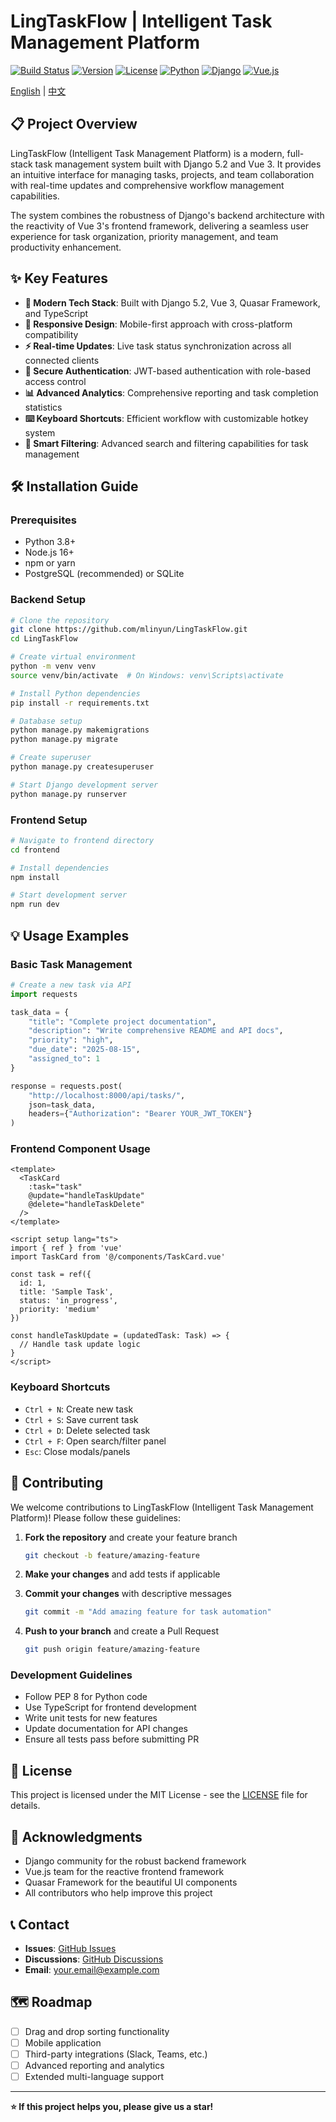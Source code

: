 # LingTaskFlow | Intelligent Task Management Platform

[![Build Status](https://img.shields.io/badge/build-passing-brightgreen.svg)](https://github.com/yourusername/LingTaskFlow)
[![Version](https://img.shields.io/badge/version-1.0.0-blue.svg)](https://github.com/yourusername/LingTaskFlow/releases)
[![License](https://img.shields.io/badge/license-MIT-green.svg)](LICENSE)
[![Python](https://img.shields.io/badge/python-3.8+-blue.svg)](https://www.python.org/)
[![Django](https://img.shields.io/badge/django-5.2-green.svg)](https://www.djangoproject.com/)
[![Vue.js](https://img.shields.io/badge/vue.js-3.0-green.svg)](https://vuejs.org/)

[English](README_EN.md) | [中文](README.md)

## 📋 Project Overview

LingTaskFlow (Intelligent Task Management Platform) is a modern, full-stack task management system built with Django 5.2 and Vue 3. It provides an intuitive interface for managing tasks, projects, and team collaboration with real-time updates and comprehensive workflow management capabilities.

The system combines the robustness of Django's backend architecture with the reactivity of Vue 3's frontend framework, delivering a seamless user experience for task organization, priority management, and team productivity enhancement.

## ✨ Key Features

- **🚀 Modern Tech Stack**: Built with Django 5.2, Vue 3, Quasar Framework, and TypeScript
- **📱 Responsive Design**: Mobile-first approach with cross-platform compatibility
- **⚡ Real-time Updates**: Live task status synchronization across all connected clients
- **🔐 Secure Authentication**: JWT-based authentication with role-based access control
- **📊 Advanced Analytics**: Comprehensive reporting and task completion statistics
- **⌨️ Keyboard Shortcuts**: Efficient workflow with customizable hotkey system
- **🎯 Smart Filtering**: Advanced search and filtering capabilities for task management

## 🛠️ Installation Guide

### Prerequisites

- Python 3.8+
- Node.js 16+
- npm or yarn
- PostgreSQL (recommended) or SQLite

### Backend Setup

```bash
# Clone the repository
git clone https://github.com/mlinyun/LingTaskFlow.git
cd LingTaskFlow

# Create virtual environment
python -m venv venv
source venv/bin/activate  # On Windows: venv\Scripts\activate

# Install Python dependencies
pip install -r requirements.txt

# Database setup
python manage.py makemigrations
python manage.py migrate

# Create superuser
python manage.py createsuperuser

# Start Django development server
python manage.py runserver
```

### Frontend Setup

```bash
# Navigate to frontend directory
cd frontend

# Install dependencies
npm install

# Start development server
npm run dev
```

## 💡 Usage Examples

### Basic Task Management

```python
# Create a new task via API
import requests

task_data = {
    "title": "Complete project documentation",
    "description": "Write comprehensive README and API docs",
    "priority": "high",
    "due_date": "2025-08-15",
    "assigned_to": 1
}

response = requests.post(
    "http://localhost:8000/api/tasks/",
    json=task_data,
    headers={"Authorization": "Bearer YOUR_JWT_TOKEN"}
)
```

### Frontend Component Usage

```vue
<template>
  <TaskCard 
    :task="task" 
    @update="handleTaskUpdate"
    @delete="handleTaskDelete"
  />
</template>

<script setup lang="ts">
import { ref } from 'vue'
import TaskCard from '@/components/TaskCard.vue'

const task = ref({
  id: 1,
  title: 'Sample Task',
  status: 'in_progress',
  priority: 'medium'
})

const handleTaskUpdate = (updatedTask: Task) => {
  // Handle task update logic
}
</script>
```

### Keyboard Shortcuts

- `Ctrl + N`: Create new task
- `Ctrl + S`: Save current task
- `Ctrl + D`: Delete selected task
- `Ctrl + F`: Open search/filter panel
- `Esc`: Close modals/panels

## 🤝 Contributing

We welcome contributions to LingTaskFlow (Intelligent Task Management Platform)! Please follow these guidelines:

1. **Fork the repository** and create your feature branch
   ```bash
   git checkout -b feature/amazing-feature
   ```

2. **Make your changes** and add tests if applicable

3. **Commit your changes** with descriptive messages
   ```bash
   git commit -m "Add amazing feature for task automation"
   ```

4. **Push to your branch** and create a Pull Request
   ```bash
   git push origin feature/amazing-feature
   ```

### Development Guidelines

- Follow PEP 8 for Python code
- Use TypeScript for frontend development
- Write unit tests for new features
- Update documentation for API changes
- Ensure all tests pass before submitting PR

## 📄 License

This project is licensed under the MIT License - see the [LICENSE](LICENSE) file for details.

## 🙏 Acknowledgments

- Django community for the robust backend framework
- Vue.js team for the reactive frontend framework
- Quasar Framework for the beautiful UI components
- All contributors who help improve this project

## 📞 Contact

- **Issues**: [GitHub Issues](https://github.com/mlinyun/LingTaskFlow/issues)
- **Discussions**: [GitHub Discussions](https://github.com/mlinyun/LingTaskFlow/discussions)
- **Email**: your.email@example.com

## 🗺️ Roadmap

- [ ] Drag and drop sorting functionality
- [ ] Mobile application
- [ ] Third-party integrations (Slack, Teams, etc.)
- [ ] Advanced reporting and analytics
- [ ] Extended multi-language support

---

**⭐ If this project helps you, please give us a star!**